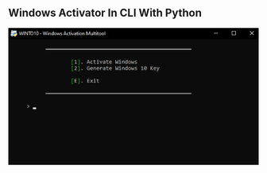 
<h2>Windows Activator In CLI With Python</h2>

![alt text](https://github.com/NonTrusted/WINTO10-Windows-Activator/blob/main/git/screenshot.png?raw=true)
